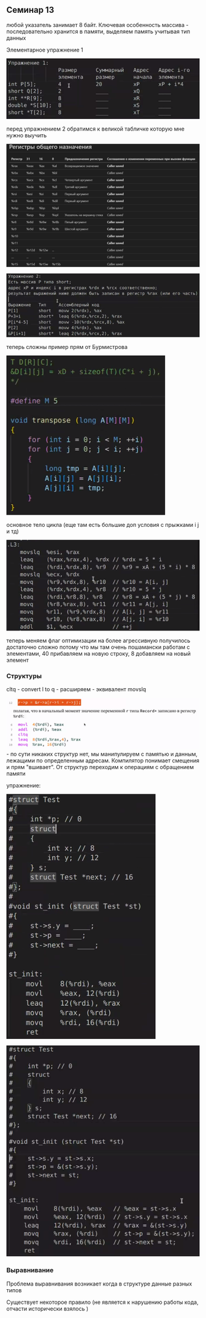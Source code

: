 ## Семинар 13

любой указатель занимает 8 байт. Ключевая особенность массива - последовательно хранится в памяти, выделяем память учитывая тип данных

Элементарное упражнение 1

![alt text](image.png)

перед упражнением 2 обратимся к великой табличке которую мне нужно выучить

![alt text](image-1.png)

![alt text](image-2.png)

теперь сложны пример прям от Бурмистрова 

![alt text](image-3.png) 

основное тело цикла (еще там есть большие доп условия с прыжками i j и тд)

![alt text](image-5.png)

теперь меняем флаг оптимизации на более агрессивную
получилось достаточно сложно потому что мы там очень пошамански работам с элементами, 40 прибавляем на новую строку, 8 добавляем на новый элемент

### Структуры 

cltq - convert l to q - расширяем - эквивалент movslq 

![alt text](image-6.png) - по сути никаких структур нет, мы манипулируем с памятью и данным, лежащими по определенным адресам. Компилятор понимает смещения и прям "вшивает". От структур переходим к операциям с обращением памяти

упражнение: 

![alt text](image-7.png)

![alt text](image-8.png)

### Выравнивание
Проблема выравнивания возникает когда в структуре данные разных типов

Существует некоторое правило (не является к нарушению работы кода, отчасти исторически взялось )